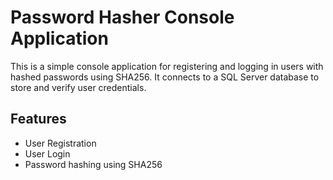 # Password Hasher Console Application

This is a simple console application for registering and logging in users with hashed passwords using SHA256. It connects to a SQL Server database to store and verify user credentials.

## Features

- User Registration
- User Login
- Password hashing using SHA256


